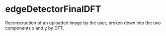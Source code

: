 # edgeDetectorFinalDFT
Reconstruction of an uploaded image by the user, broken down into the two components x and y by DFT.
